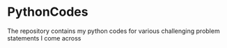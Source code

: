 # PythonCodes
The repository contains my python codes for various challenging problem statements I come across
